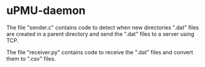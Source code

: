 uPMU-daemon
===========
The file "sender.c" contains code to detect when new directories ".dat" files
are created in a parent directory and send the ".dat" files to a server using
TCP.

The file "receiver.py" contains code to receive the ".dat" files and convert
them to ".csv" files.
